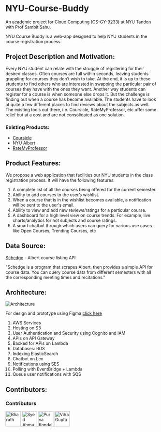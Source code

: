 # NYU-Course-Buddy

An academic project for Cloud Computing (CS-GY-9233) at NYU Tandon with Prof Sambit Sahu.

NYU Course Buddy is a web-app designed to help NYU students in the course registration process.

## Project Description and Motivation:

Every NYU student can relate with the struggle of registering for their desired classes. Often courses are full within seconds, leaving students grappling for courses they don’t wish to take. At the end, it is up to these students to find others who are interested in swapping the particular pair of courses they have with the ones they want. Another way students can register for a course is when someone else drops it. But the challenge is finding out when a course has become available. The students have to look at quite a few different places to find reviews about the subjects as well. The existing tools out there, i.e. Coursicle, RateMyProfessor, etc offer some relief but at a cost and are not consolidated as one solution. 

### Existing Products:
- [Coursicle](https://www.coursicle.com/)
- [NYU Albert](http://albert.nyu.edu/albert_index.html?tab=NYU_STUDENTS_TAB)
- [RateMyProfessor](https://www.ratemyprofessors.com/)

## Product Features:

We propose a web application that facilities our NYU students in the class registration process. It will have the following features:
1. A complete list of all the courses being offered for the current semester.
2. Ability to add courses to the user’s wishlist.
3. When a course that is in the wishlist becomes available, a notification will be sent to the user's email.
4. Ability to view and add new reviews/ratings for a particular course.
5. A dashboard for a high level view on course trends. For example, live charts/analytics for hot subjects and course ratings.
6. A smart chatbot through which users can query for various use cases like Open Courses, Trending Courses, etc 


## Data Source:

[Schedge](https://blog.torchnyu.com/2020/01/15/schedge-an-albert-api.html) - Albert course listing API

"Schedge is a program that scrapes Albert, then provides a simple API for course data. You can query course data from different semesters with all the corresponding meeting times and recitations."

## Architecture:

![Architecture](https://github.com/therealbappi/NYU-Course-Buddy/blob/main/Resources/System-Architecture.png?raw=true)

For design and prototype using Figma [click here](https://www.figma.com/proto/mXqgsQ9RWYtaqv3WDAT3eA/Cloud?node-id=0%3A1&scaling=min-zoom&starting-point-node-id=1%3A52)

1. AWS Services
2. Hosting on S3
3. User Authentication and Security using Cognito and IAM
4. APIs on API Gateway
5. Backed for APIs on Lambda
6. Databases: RDS 
7. Indexing ElasticSearch
8. Chatbot on Lex
9. Notifications using SES
10. Polling with EventBridge + Lambda 
11. Queue user notifications with SQS

## Contributors:

### Contributors

<p float="left">

<a href="https://github.com/therealbappi">
    <img src="https://github.com/therealbappi.png?size=50" alt="Bharath" width="50">
</a>

<a href="https://github.com/purva-k">
    <img src="https://github.com/purva-k.png?size=50" alt="Syed Ahmad" width="50">
</a>

<a href="https://github.com/alekzanderx1">
    <img src="https://github.com/alekzanderx1.png?size=50" alt="Purva Kondaji" width="50">
</a>

<a href="https://github.com/guptaviha">
    <img src="https://github.com/guptaviha.png?size=50" alt="Viha Gupta" width="50">
</a>

</p>
